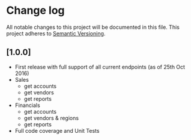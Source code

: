 # Change log

All notable changes to this project will be documented in this file.
This project adheres to [Semantic Versioning](http://semver.org/).

## [1.0.0]

* First release with full support of all current endpoints (as of 25th Oct 2016)
* Sales
    * get accounts
    * get vendors
    * get reports
* Financials
    * get accounts
    * get vendors & regions
    * get reports
* Full code coverage and Unit Tests